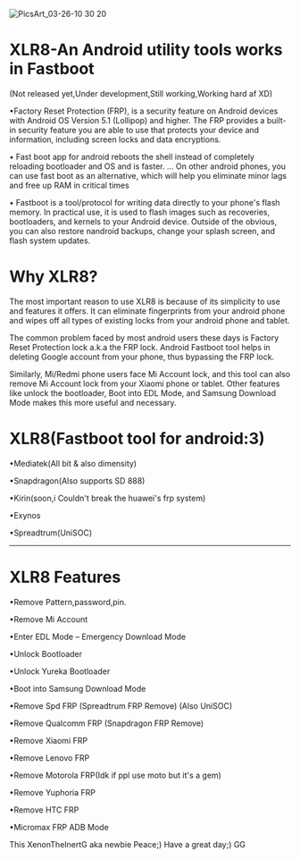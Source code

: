 ![PicsArt_03-26-10 30 20](https://user-images.githubusercontent.com/80537042/112663494-1939a400-8e83-11eb-9f48-343069d3306b.jpg)
# XLR8-An Android utility tools works in Fastboot
(Not released yet,Under development,Still working,Working hard af XD)

•Factory Reset Protection (FRP), is a security feature on Android devices with Android OS Version 5.1 (Lollipop) and higher. The FRP provides a built-in security feature you are able to use that protects your device and information, including screen locks and data encryptions.


• Fast boot app for android reboots the shell instead of completely reloading bootloader and OS and is faster. ... On other android phones, you can use fast boot as an alternative, which will help you eliminate minor lags and free up RAM in critical times 


• Fastboot is a tool/protocol for writing data directly to your phone's flash memory. In practical use, it is used to flash images such as recoveries, bootloaders, and kernels to your Android device. Outside of the obvious, you can also restore nandroid backups, change your splash screen, and flash system updates.
# Why XLR8?
The most important reason to use XLR8  is because of its simplicity to use and features it offers. It can eliminate fingerprints from your android phone and wipes off all types of existing locks from your android phone and tablet.

The common problem faced by most android users these days is Factory Reset Protection lock a.k.a the FRP lock. Android Fastboot tool helps in deleting Google account from your phone, thus bypassing the FRP lock.

Similarly, Mi/Redmi phone users face Mi Account lock, and this tool can also remove Mi Account lock from your Xiaomi phone or tablet.
Other features like unlock the bootloader, Boot into EDL Mode, and Samsung Download Mode makes this more useful and necessary.

# XLR8(Fastboot tool for android:3)

•Mediatek(All bit & also dimensity)

•Snapdragon(Also supports SD 888)

•Kirin(soon,i Couldn't break the huawei's frp system)

•Exynos

•Spreadtrum(UniSOC)

 -------------------------------------------
# XLR8 Features
•Remove Pattern,password,pin.

•Remove Mi Account

•Enter EDL Mode – Emergency Download Mode

•Unlock Bootloader

•Unlock Yureka Bootloader

•Boot into Samsung Download Mode

•Remove Spd FRP (Spreadtrum FRP Remove)
(Also UniSOC)

•Remove Qualcomm FRP (Snapdragon FRP Remove)

•Remove Xiaomi FRP

•Remove Lenovo FRP

•Remove Motorola FRP(Idk if ppl use moto but it's a gem)

•Remove Yuphoria FRP

•Remove HTC FRP

•Micromax FRP ADB Mode



This XenonTheInertG aka newbie
Peace;)
Have a great day;)
GG
